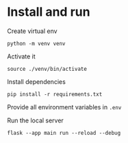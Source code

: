# Install and run

Create virtual env

```
python -m venv venv
```

Activate it

```
source ./venv/bin/activate
```

Install dependencies

```
pip install -r requirements.txt
```

Provide all environment variables in `.env`

Run the local server

```
flask --app main run --reload --debug
```
